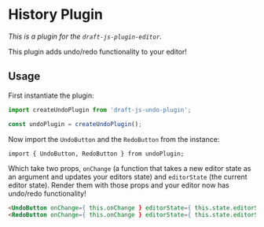 # History Plugin

*This is a plugin for the `draft-js-plugin-editor`.*

This plugin adds undo/redo functionality to your editor!

## Usage

First instantiate the plugin:

```js
import createUndoPlugin from 'draft-js-undo-plugin';

const undoPlugin = createUndoPlugin();
```

Now import the `UndoButton` and the `RedoButton` from the instance:

```JS
import { UndoButton, RedoButton } from undoPlugin;
```

Which take two props, `onChange` (a function that takes a new editor state as an argument and updates your editors state) and `editorState` (the current editor state). Render them with those props and your editor now has undo/redo functionality!

```HTML
<UndoButton onChange={ this.onChange } editorState={ this.state.editorState } />
<RedoButton onChange={ this.onChange } editorState={ this.state.editorState } />
```
